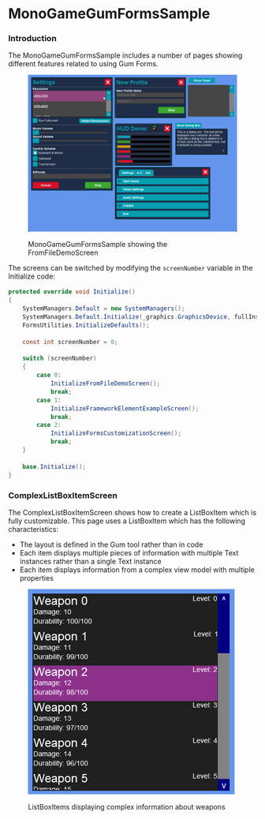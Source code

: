 # MonoGameGumFormsSample

### Introduction

The MonoGameGumFormsSample includes a number of pages showing different features related to using Gum Forms.

<figure><img src="../../../.gitbook/assets/27_12 03 49.gif" alt=""><figcaption><p>MonoGameGumFormsSample showing the FromFileDemoScreen</p></figcaption></figure>

The screens can be switched by modifying the `screenNumber` variable in the Initialize code:

```csharp
protected override void Initialize()
{
    SystemManagers.Default = new SystemManagers();
    SystemManagers.Default.Initialize(_graphics.GraphicsDevice, fullInstantiation: true);
    FormsUtilities.InitializeDefaults();

    const int screenNumber = 0;

    switch (screenNumber)
    {
        case 0:
            InitializeFromFileDemoScreen();
            break;
        case 1:
            InitializeFrameworkElementExampleScreen();
            break;
        case 2:
            InitializeFormsCustomizationScreen();
            break;
    }

    base.Initialize();
}
```

### ComplexListBoxItemScreen

The ComplexListBoxItemScreen shows how to create a ListBoxItem which is fully customizable. This page uses a ListBoxItem which has the following characteristics:

* The layout is defined in the Gum tool rather than in code
* Each item displays multiple pieces of information with multiple Text instances rather than a single Text instance
* Each item displays information from a complex view model with multiple properties

<figure><img src="../../../.gitbook/assets/image (2) (1) (1) (1) (1) (1) (1) (1) (1) (1) (1) (1) (1).png" alt=""><figcaption><p>ListBoxItems displaying complex information about weapons</p></figcaption></figure>
